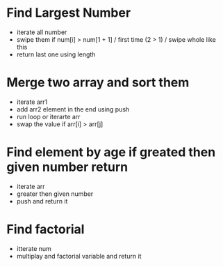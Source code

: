 # Find Largest Number
  - iterate all number
  -  swipe them if num[i] > num[1 + 1] / first time (2 > 1) / swipe whole like this
  -  return last one using length

# Merge two array and sort them
  - iterate arr1
  - add arr2 element in the end using push
  - run loop or iterarte arr
  - swap the value if arr[i] > arr[j]

# Find element by age if greated then given number return
  - iterate arr
  - greater then given number
  - push and return it

# Find factorial
- itterate num
- multiplay and factorial variable and return it